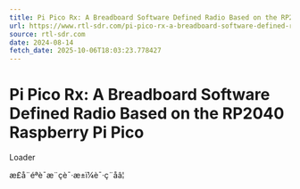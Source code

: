 ```yaml
---
title: Pi Pico Rx: A Breadboard Software Defined Radio Based on the RP2040 Raspberry Pi Pico
url: https://www.rtl-sdr.com/pi-pico-rx-a-breadboard-software-defined-radio-based-on-the-rp2040-raspberry-pi-pico/
source: rtl-sdr.com
date: 2024-08-14
fetch_date: 2025-10-06T18:03:23.778427
---
```


# Pi Pico Rx: A Breadboard Software Defined Radio Based on the RP2040 Raspberry Pi Pico

Loader

æ­£å¨éªè¯æ¨çè¯·æ±ï¼è¯·ç¨åâ¦